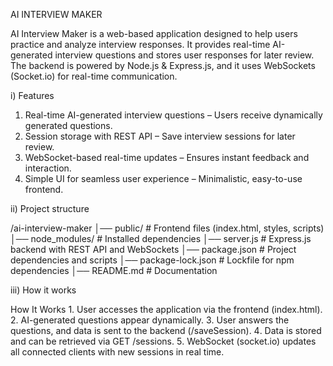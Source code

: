 AI INTERVIEW MAKER

AI Interview Maker is a web-based application designed to help users practice and analyze interview responses. It provides real-time AI-generated interview questions and stores user responses for later review. The backend is powered by Node.js & Express.js, and it uses WebSockets (Socket.io) for real-time communication.

i) Features
1. Real-time AI-generated interview questions – Users receive dynamically generated questions.
2. Session storage with REST API – Save interview sessions for later review.
3. WebSocket-based real-time updates – Ensures instant feedback and interaction.
4. Simple UI for seamless user experience – Minimalistic, easy-to-use frontend.

ii) Project structure

/ai-interview-maker
│── public/             # Frontend files (index.html, styles, scripts)
│── node_modules/       # Installed dependencies
│── server.js           # Express.js backend with REST API and WebSockets
│── package.json        # Project dependencies and scripts
│── package-lock.json   # Lockfile for npm dependencies
│── README.md           # Documentation


iii) How it works

How It Works
1️. User accesses the application via the frontend (index.html).
2️. AI-generated questions appear dynamically.
3️. User answers the questions, and data is sent to the backend (/saveSession).
4️. Data is stored and can be retrieved via GET /sessions.
5️. WebSocket (socket.io) updates all connected clients with new sessions in real time.

